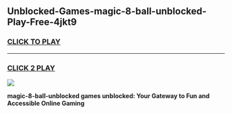 
## Unblocked-Games-magic-8-ball-unblocked-Play-Free-4jkt9
<h3>
<a href="https://premium76.site?title=magic-8-ball-unblocked&ref=20M">CLICK TO PLAY</a></h3>
<hr>

<h3>
<a href="https://premium76.site?title=magic-8-ball-unblocked&ref=20M">CLICK 2 PLAY</a>
  
</h3>

<a href="https://premium76.site?title=magic-8-ball-unblocked&ref=19M"><img src="https://clearcache.store/games.png"></a>


**magic-8-ball-unblocked games unblocked: Your Gateway to Fun and Accessible Online Gaming**
